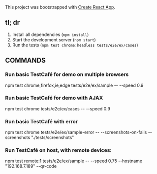 This project was bootstrapped with [Create React App](https://github.com/facebookincubator/create-react-app).

## tl; dr

1. Install all dependencies (`npm install`)
2. Start the development server (`npm start`)
3. Run the tests (`npm test chrome:headless tests/e2e/ex/cases`)


## COMMANDS

### Run basic TestCafé for demo on multiple browsers

npm test chrome,firefox,ie,edge tests/e2e/ex/sample -- --speed 0.9

### Run basic TestCafé for demo with AJAX

npm test chrome tests/e2e/ex/cases -- --speed 0.9

### Run basic TestCafé with error

npm test chrome tests/e2e/ex/sample-error -- --screenshots-on-fails --screenshots "./tests/screenshots"

### Run TestCafé on host, with remote devices:

npm test remote:1 tests/e2e/ex/sample -- --speed 0.75 --hostname "192.168.7.189" --qr-code

